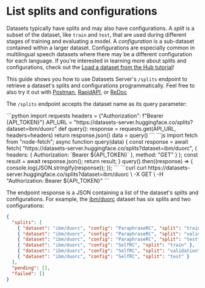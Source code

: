 # List splits and configurations

Datasets typically have splits and may also have configurations. A _split_ is a subset of the dataset, like `train` and `test`, that are used during different stages of training and evaluating a model. A _configuration_ is a sub-dataset contained within a larger dataset. Configurations are especially common in multilingual speech datasets where there may be a different configuration for each language. If you're interested in learning more about splits and configurations, check out the [Load a dataset from the Hub tutorial](https://huggingface.co/docs/datasets/main/en/load_hub)!

This guide shows you how to use Datasets Server's `/splits` endpoint to retrieve a dataset's splits and configurations programmatically. Feel free to also try it out with [Postman](https://www.postman.com/huggingface/workspace/hugging-face-apis/request/23242779-f0cde3b9-c2ee-4062-aaca-65c4cfdd96f8), [RapidAPI](https://rapidapi.com/hugging-face-hugging-face-default/api/hugging-face-datasets-api), or [ReDoc](https://redocly.github.io/redoc/?url=https://datasets-server.huggingface.co/openapi.json#operation/listSplits)

The `/splits` endpoint accepts the dataset name as its query parameter:

<inferencesnippet>
<python>
```python
import requests
headers = {"Authorization": f"Bearer {API_TOKEN}"}
API_URL = "https://datasets-server.huggingface.co/splits?dataset=ibm/duorc"
def query():
    response = requests.get(API_URL, headers=headers)
    return response.json()
data = query()
```
</python>
<js>
```js
import fetch from "node-fetch";
async function query(data) {
    const response = await fetch(
        "https://datasets-server.huggingface.co/splits?dataset=ibm/duorc",
        {
            headers: { Authorization: `Bearer ${API_TOKEN}` },
            method: "GET"
        }
    );
    const result = await response.json();
    return result;
}
query().then((response) => {
    console.log(JSON.stringify(response));
});
```
</js>
<curl>
```curl
curl https://datasets-server.huggingface.co/splits?dataset=ibm/duorc \
        -X GET \
        -H "Authorization: Bearer ${API_TOKEN}"
```
</curl>
</inferencesnippet>

The endpoint response is a JSON containing a list of the dataset's splits and configurations. For example, the [ibm/duorc](https://huggingface.co/datasets/ibm/duorc) dataset has six splits and two configurations:

```json
{
  "splits": [
    { "dataset": "ibm/duorc", "config": "ParaphraseRC", "split": "train" },
    { "dataset": "ibm/duorc", "config": "ParaphraseRC", "split": "validation" },
    { "dataset": "ibm/duorc", "config": "ParaphraseRC", "split": "test" },
    { "dataset": "ibm/duorc", "config": "SelfRC", "split": "train" },
    { "dataset": "ibm/duorc", "config": "SelfRC", "split": "validation" },
    { "dataset": "ibm/duorc", "config": "SelfRC", "split": "test" }
  ],
  "pending": [],
  "failed": []
}
```
